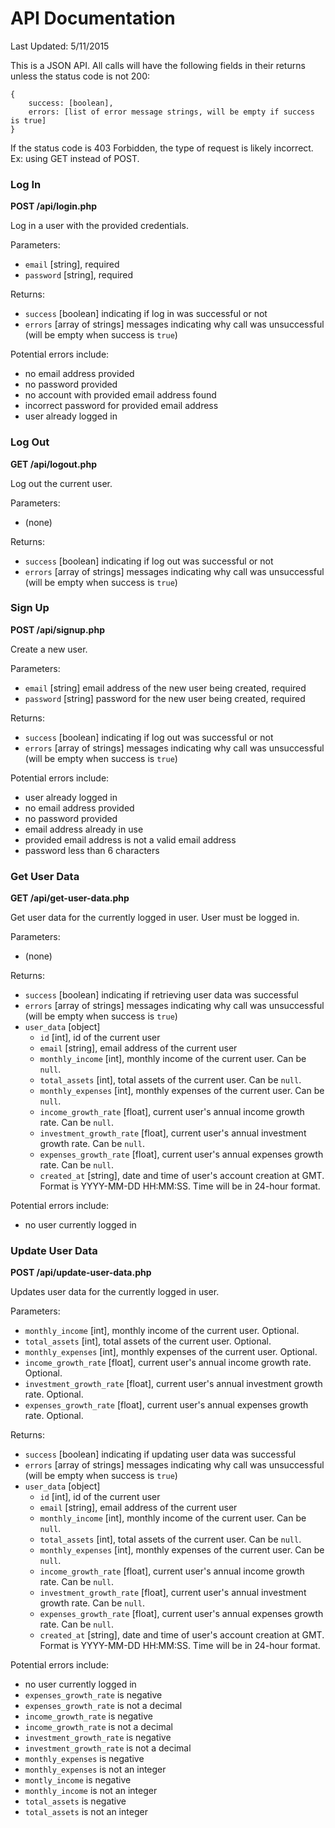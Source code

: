 # API Documentation #

Last Updated: 5/11/2015

This is a JSON API. All calls will have the following fields in their returns unless the status code is not 200:

	{
		success: [boolean],
		errors: [list of error message strings, will be empty if success is true]
	}

If the status code is 403 Forbidden, the type of request is likely incorrect. Ex: using GET instead of POST.

### Log In ###
**POST /api/login.php**

Log in a user with the provided credentials.

Parameters:

- `email` [string], required
- `password` [string], required

Returns:

- `success` [boolean] indicating if log in was successful or not
- `errors` [array of strings] messages indicating why call was unsuccessful (will be empty when success is `true`)

Potential errors include:

- no email address provided
- no password provided
- no account with provided email address found
- incorrect password for provided email address
- user already logged in

### Log Out ###
**GET /api/logout.php**

Log out the current user.

Parameters:

- (none)

Returns:

- `success` [boolean] indicating if log out was successful or not
- `errors` [array of strings] messages indicating why call was unsuccessful (will be empty when success is `true`)


### Sign Up ###
**POST /api/signup.php**

Create a new user.

Parameters:

- `email` [string] email address of the new user being created, required
- `password` [string] password for the new user being created, required

Returns: 

- `success` [boolean] indicating if log out was successful or not
- `errors` [array of strings] messages indicating why call was unsuccessful (will be empty when success is `true`)

Potential errors include:

- user already logged in
- no email address provided
- no password provided
- email address already in use
- provided email address is not a valid email address
- password less than 6 characters

### Get User Data ###
**GET /api/get-user-data.php**

Get user data for the currently logged in user. User must be logged in.

Parameters:

- (none)

Returns:

- `success` [boolean] indicating if retrieving user data was successful
- `errors` [array of strings] messages indicating why call was unsuccessful (will be empty when success is `true`)
- `user_data` [object]
	- `id` [int], id of the current user
	- `email` [string], email address of the current user
	- `monthly_income` [int], monthly income of the current user. Can be `null`.
	- `total_assets` [int], total assets of the current user. Can be `null`.
	- `monthly_expenses` [int], monthly expenses of the current user. Can be `null`.
	- `income_growth_rate` [float], current user's annual income growth rate. Can be `null`.
	- `investment_growth_rate` [float], current user's annual investment growth rate. Can be `null`.
	- `expenses_growth_rate` [float], current user's annual expenses growth rate. Can be `null`.
	- `created_at` [string], date and time of user's account creation at GMT. Format is YYYY-MM-DD HH:MM:SS. Time will be in 24-hour format.

Potential errors include:

- no user currently logged in

### Update User Data ###
**POST /api/update-user-data.php**

Updates user data for the currently logged in user.

Parameters:

- `monthly_income` [int], monthly income of the current user. Optional.
- `total_assets` [int], total assets of the current user. Optional.
- `monthly_expenses` [int], monthly expenses of the current user. Optional.
- `income_growth_rate` [float], current user's annual income growth rate. Optional.
- `investment_growth_rate` [float], current user's annual investment growth rate. Optional.
- `expenses_growth_rate` [float], current user's annual expenses growth rate. Optional.

Returns:

- `success` [boolean] indicating if updating user data was successful
- `errors` [array of strings] messages indicating why call was unsuccessful (will be empty when success is `true`)
- `user_data` [object]
	- `id` [int], id of the current user
	- `email` [string], email address of the current user
	- `monthly_income` [int], monthly income of the current user. Can be `null`.
	- `total_assets` [int], total assets of the current user. Can be `null`.
	- `monthly_expenses` [int], monthly expenses of the current user. Can be `null`.
	- `income_growth_rate` [float], current user's annual income growth rate. Can be `null`.
	- `investment_growth_rate` [float], current user's annual investment growth rate. Can be `null`.
	- `expenses_growth_rate` [float], current user's annual expenses growth rate. Can be `null`.
	- `created_at` [string], date and time of user's account creation at GMT. Format is YYYY-MM-DD HH:MM:SS. Time will be in 24-hour format.

Potential errors include:

- no user currently logged in
- `expenses_growth_rate` is negative
- `expenses_growth_rate` is not a decimal
- `income_growth_rate` is negative
- `income_growth_rate` is not a decimal
- `investment_growth_rate` is negative
- `investment_growth_rate` is not a decimal
- `monthly_expenses` is negative
- `monthly_expenses` is not an integer
- `montly_income` is negative
- `monthly_income` is not an integer
- `total_assets` is negative
- `total_assets` is not an integer